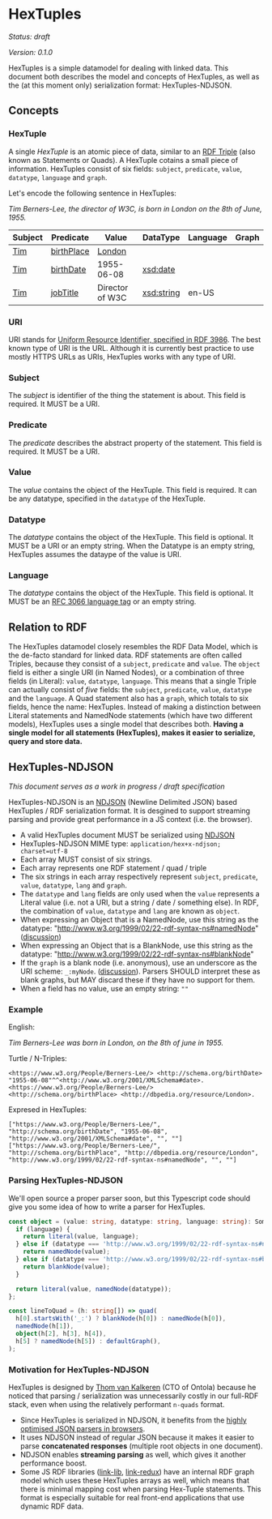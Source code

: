 # HexTuples

_Status: draft_

_Version: 0.1.0_

HexTuples is a simple datamodel for dealing with linked data.
This document both describes the model and concepts of HexTuples, as well as the (at this moment only) serialization format: HexTuples-NDJSON.

## Concepts

### HexTuple

A single _HexTuple_ is an atomic piece of data, similar to an [RDF Triple](https://www.w3.org/TR/rdf-concepts/#section-triples) (also known as Statements or Quads).
A HexTuple cotains a small piece of information. 
HexTuples consist of six fields: `subject`, `predicate`, `value`, `datatype`, `language` and `graph`.

Let's encode the following sentence in HexTuples:

_Tim Berners-Lee, the director of W3C, is born in London on the 8th of June, 1955._

| Subject    | Predicate     | Value | DataType | Language | Graph |
|---------|----------------|------------|-----|-----|----|
| [Tim](https://www.w3.org/People/Berners-Lee/)     |[birthPlace](http://schema.org/birthPlace) | [London](http://dbpedia.org/resource/London)     | | |
| [Tim](https://www.w3.org/People/Berners-Lee/)     |[birthDate](http://schema.org/birthDate) | 1955-06-08     | [xsd:date](http://www.w3.org/2001/XMLSchema#date) | | 
| [Tim](https://www.w3.org/People/Berners-Lee/)     |[jobTitle](http://schema.org/jobTitle) | Director of W3C  | [xsd:string](http://www.w3.org/2001/XMLSchema#string) | en-US | 

### URI

URI stands for [Uniform Resource Identifier, specified in RDF 3986](https://tools.ietf.org/html/rfc3986).
The best known type of URI is the URL.
Although it is currently best practice to use mostly HTTPS URLs as URIs, HexTuples works with any type of URI.

### Subject

The _subject_ is identifier of the thing the statement is about.
This field is required.
It MUST be a URI.

### Predicate

The _predicate_ describes the abstract property of the statement.
This field is required.
It MUST be a URI.

### Value

The _value_ contains the object of the HexTuple.
This field is required.
It can be any datatype, specified in the `datatype` of the HexTuple.

### Datatype

The _datatype_ contains the object of the HexTuple.
This field is optional.
It MUST be a URI or an empty string.
When the Datatype is an empty string, HexTuples assumes the dataype of the value is URI.

### Language

The _datatype_ contains the object of the HexTuple.
This field is optional.
It MUST be an [RFC 3066 language tag](https://tools.ietf.org/html/rfc3066) or an empty string.

## Relation to RDF

The HexTuples datamodel closely resembles the RDF Data Model, which is the de-facto standard for linked data.
RDF statements are often called Triples, because they consist of a `subject`, `predicate` and `value`.
The `object` field is either a single URI (in Named Nodes), or a combination of three fields (in Literal): `value`, `datatype`, `language`.
This means that a single Triple can actually consist of _five_ fields: the `subject`, `predicate`, `value`, `datatype` and the `language`. 
A Quad statement also has a `graph`, which totals to six fields, hence the name: HexTuples.
Instead of making a distinction between Literal statements and NamedNode statements (which have two different models), HexTuples uses a single model that describes both.
**Having a single model for all statements (HexTuples), makes it easier to serialize, query and store data.**

## HexTuples-NDJSON

_This document serves as a work in progress / draft specification_

HexTuples-NDJSON is an [NDJSON](http://ndjson.org/) (Newline Delimited JSON) based HexTuples / RDF serialization format.
It is desgined to support streaming parsing and provide great performance in a JS context (i.e. the browser).

- A valid HexTuples document MUST be serialized using [NDJSON](http://ndjson.org/)
- HexTuples-NDJSON MIME type: `application/hex+x-ndjson; charset=utf-8`
- Each array MUST consist of six strings.
- Each array represents one RDF statement / quad / triple
- The six strings in each array respectively represent  `subject`, `predicate`, `value`, `datatype`, `lang` and `graph`.
- The `datatype` and `lang` fields are only used when the `value` represents a Literal value (i.e. not a URI, but a string / date / something else). In RDF, the combination of `value`, `datatype` and `lang` are known as `object`.
- When expressing an Object that is a NamedNode, use this string as the datatype: "http://www.w3.org/1999/02/22-rdf-syntax-ns#namedNode" ([discussion](https://github.com/ontola/hextuples/issues/1))
- When expressing an Object that is a BlankNode, use this string as the datatype: "http://www.w3.org/1999/02/22-rdf-syntax-ns#blankNode"
- If the `graph` is a blank node (i.e. anonymous), use an underscore as the URI scheme: `_:myNode`. ([discussion](https://github.com/ontola/hextuples/issues/2)). Parsers SHOULD interpret these as blank graphs, but MAY discard these if they have no support for them.
- When a field has no value, use an empty string: `""`

### Example

English:

_Tim Berners-Lee was born in London, on the 8th of june in 1955._

Turtle / N-Triples:

```n-triples
<https://www.w3.org/People/Berners-Lee/> <http://schema.org/birthDate> "1955-06-08"^^<http://www.w3.org/2001/XMLSchema#date>.
<https://www.w3.org/People/Berners-Lee/> <http://schema.org/birthPlace> <http://dbpedia.org/resource/London>.
```

Expresed in HexTuples:

```ndjson
["https://www.w3.org/People/Berners-Lee/", "http://schema.org/birthDate", "1955-06-08", "http://www.w3.org/2001/XMLSchema#date", "", ""]
["https://www.w3.org/People/Berners-Lee/", "http://schema.org/birthPlace", "http://dbpedia.org/resource/London", "http://www.w3.org/1999/02/22-rdf-syntax-ns#namedNode", "", ""]
```

### Parsing HexTuples-NDJSON

We'll open source a proper parser soon, but this Typescript code should give you some idea of how to write a parser for HexTuples.

```ts
const object = (value: string, datatype: string, language: string): SomeTerm => {
  if (language) {
    return literal(value, language);
  } else if (datatype === 'http://www.w3.org/1999/02/22-rdf-syntax-ns#namedNode') {
    return namedNode(value);
  } else if (datatype === 'http://www.w3.org/1999/02/22-rdf-syntax-ns#blankNode') {
    return blankNode(value);
  }

  return literal(value, namedNode(datatype));
};

const lineToQuad = (h: string[]) => quad(
  h[0].startsWith('_:') ? blankNode(h[0]) : namedNode(h[0]),
  namedNode(h[1]),
  object(h[2], h[3], h[4]),
  h[5] ? namedNode(h[5]) : defaultGraph(),
);
```

### Motivation for HexTuples-NDJSON

HexTuples is designed by [Thom van Kalkeren](https://github.com/fletcher91/) (CTO of Ontola) because he noticed that parsing / serialization was unnecessarily costly in our full-RDF stack, even when using the relatively performant `n-quads` format.

- Since HexTuples is serialized in NDJSON, it benefits from the [highly optimised JSON parsers in browsers](https://v8.dev/blog/cost-of-javascript-2019#json).
- It uses NDJSON instead of regular JSON because it makes it easier to parse **concatenated responses** (multiple root objects in one document).
- NDJSON enables **streaming parsing** as well, which gives it another performance boost.
- Some JS RDF libraries ([link-lib](https://github.com/fletcher91/link-lib/), [link-redux](https://github.com/fletcher91/link-redux/)) have an internal RDF graph model which uses these HexTuples arrays as well, which means that there is minimal mapping cost when parsing Hex-Tuple statements.
This format is especially suitable for real front-end applications that use dynamic RDF data.

